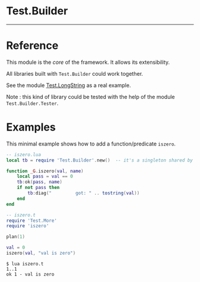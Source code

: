 
# Test.Builder

---

# Reference

This module is the _core_ of the framework.
It allows its extensibility.

All libraries built with `Test.Builder` could work together.

See the module
[Test.LongString](http://fperrad.github.com/lua-TestLongString/)
as a real example.

Note : this kind of library could be tested
with the help of the module `Test.Builder.Tester`.

# Examples

This minimal example shows how to add a function/predicate `iszero`.

```lua
-- iszero.lua
local tb = require 'Test.Builder'.new()  -- it's a singleton shared by all libraries

function _G.iszero(val, name)
    local pass = val == 0
    tb:ok(pass, name)
    if not pass then
        tb:diag("         got: " .. tostring(val))
    end
end
```

```lua
-- iszero.t
require 'Test.More'
require 'iszero'

plan(1)

val = 0
iszero(val, "val is zero")
```

```
$ lua iszero.t
1..1
ok 1 - val is zero
```
